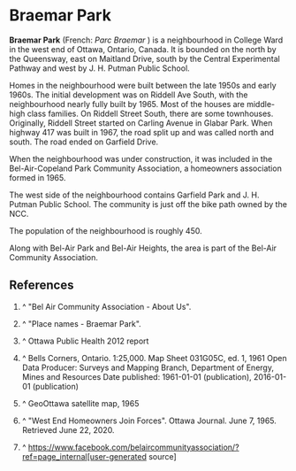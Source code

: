 # Braemar Park



**Braemar Park**  (French: *Parc Braemar* ) is a neighbourhood in College Ward in the west end of Ottawa, Ontario, Canada. It is bounded on the north by the Queensway, east on Maitland Drive, south by the Central Experimental Pathway and west by J. H. Putman Public School.

Homes in the neighbourhood were built between the late 1950s and early 1960s. The initial development was on Riddell Ave South, with the neighbourhood nearly fully built by 1965.  Most of the houses are middle- high class families. On Riddell Street South, there are some townhouses. Originally, Riddell Street started on Carling Avenue in Glabar Park. When highway 417 was built in 1967, the road split up and was called north and south. The road ended on Garfield Drive.

When the neighbourhood was under construction, it was included in the Bel-Air-Copeland Park Community Association, a homeowners association formed in 1965.

The west side of the neighbourhood contains Garfield Park and J. H. Putman Public School. The community is just off the bike path owned by the NCC.

The population of the neighbourhood is roughly 450.

Along with Bel-Air Park and Bel-Air Heights, the area is part of the Bel-Air Community Association.

## References

 1. ^ "Bel Air Community Association - About Us".

 2. ^ "Place names - Braemar Park".

 3. ^ Ottawa Public Health 2012 report

 4. ^ Bells Corners, Ontario. 1:25,000. Map Sheet 031G05C, ed. 1, 1961
Open Data Producer: Surveys and Mapping Branch, Department of Energy, Mines and Resources
Date published: 1961-01-01 (publication), 2016-01-01 (publication)

 5. ^ GeoOttawa satellite map, 1965

 6. ^ "West End Homeowners Join Forces". Ottawa Journal. June 7, 1965. Retrieved June 22, 2020.

 7. ^ https://www.facebook.com/belaircommunityassociation/?ref=page_internal[user-generated source]


